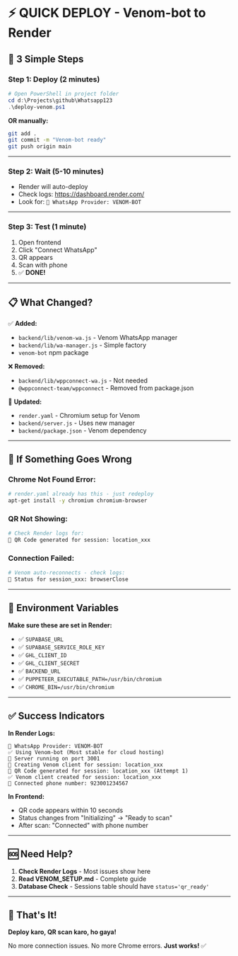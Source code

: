 # ⚡ QUICK DEPLOY - Venom-bot to Render

## 🚀 **3 Simple Steps**

### **Step 1: Deploy** (2 minutes)
```powershell
# Open PowerShell in project folder
cd d:\Projects\github\Whatsapp123
.\deploy-venom.ps1
```

**OR manually:**
```bash
git add .
git commit -m "Venom-bot ready"
git push origin main
```

---

### **Step 2: Wait** (5-10 minutes)
- Render will auto-deploy
- Check logs: https://dashboard.render.com/
- Look for: `📱 WhatsApp Provider: VENOM-BOT`

---

### **Step 3: Test** (1 minute)
1. Open frontend
2. Click "Connect WhatsApp"
3. QR appears
4. Scan with phone
5. ✅ **DONE!**

---

## 📋 **What Changed?**

✅ **Added:**
- `backend/lib/venom-wa.js` - Venom WhatsApp manager
- `backend/lib/wa-manager.js` - Simple factory
- `venom-bot` npm package

❌ **Removed:**
- `backend/lib/wppconnect-wa.js` - Not needed
- `@wppconnect-team/wppconnect` - Removed from package.json

🔧 **Updated:**
- `render.yaml` - Chromium setup for Venom
- `backend/server.js` - Uses new manager
- `backend/package.json` - Venom dependency

---

## 🐛 **If Something Goes Wrong**

### **Chrome Not Found Error:**
```bash
# render.yaml already has this - just redeploy
apt-get install -y chromium chromium-browser
```

### **QR Not Showing:**
```bash
# Check Render logs for:
📱 QR Code generated for session: location_xxx
```

### **Connection Failed:**
```bash
# Venom auto-reconnects - check logs:
🔄 Status for session_xxx: browserClose
```

---

## 🎯 **Environment Variables**

**Make sure these are set in Render:**
- ✅ `SUPABASE_URL`
- ✅ `SUPABASE_SERVICE_ROLE_KEY`
- ✅ `GHL_CLIENT_ID`
- ✅ `GHL_CLIENT_SECRET`
- ✅ `BACKEND_URL`
- ✅ `PUPPETEER_EXECUTABLE_PATH=/usr/bin/chromium`
- ✅ `CHROME_BIN=/usr/bin/chromium`

---

## ✅ **Success Indicators**

**In Render Logs:**
```
📱 WhatsApp Provider: VENOM-BOT
✅ Using Venom-bot (Most stable for cloud hosting)
🚀 Server running on port 3001
🚀 Creating Venom client for session: location_xxx
📱 QR Code generated for session: location_xxx (Attempt 1)
✅ Venom client created for session: location_xxx
📱 Connected phone number: 923001234567
```

**In Frontend:**
- QR code appears within 10 seconds
- Status changes from "Initializing" → "Ready to scan"
- After scan: "Connected" with phone number

---

## 🆘 **Need Help?**

1. **Check Render Logs** - Most issues show here
2. **Read VENOM_SETUP.md** - Complete guide
3. **Database Check** - Sessions table should have `status='qr_ready'`

---

## 🎉 **That's It!**

**Deploy karo, QR scan karo, ho gaya!**

No more connection issues. No more Chrome errors. **Just works!** ✅


